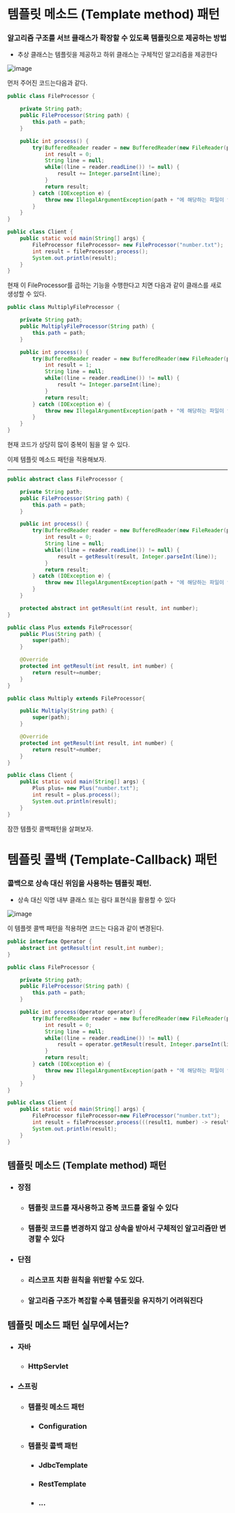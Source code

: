# 템플릿 메소드 (Template method) 패턴

### 알고리즘 구조를 서브 클래스가 확장할 수 있도록 템플릿으로 제공하는 방법

- 추상 클래스는 템플릿을 제공하고 하위 클래스는 구체적인 알고리즘을 제공한다

![image](https://user-images.githubusercontent.com/40031858/142823868-0026eaac-f0a0-4fe0-8f68-c7e3f0679d6b.png)

먼저 주어진 코드는다음과 같다.

```java
public class FileProcessor {

    private String path;
    public FileProcessor(String path) {
        this.path = path;
    }

    public int process() {
        try(BufferedReader reader = new BufferedReader(new FileReader(path))) {
            int result = 0;
            String line = null;
            while((line = reader.readLine()) != null) {
                result += Integer.parseInt(line);
            }
            return result;
        } catch (IOException e) {
            throw new IllegalArgumentException(path + "에 해당하는 파일이 없습니다.", e);
        }
    }
}
```

```java
public class Client {
    public static void main(String[] args) {
        FileProcessor fileProcessor= new FileProcessor("number.txt");
        int result = fileProcessor.process();
        System.out.println(result);
    }
}
```

현재 이 FileProcessor를 곱하는 기능을 수행한다고 치면 다음과 같이 클래스를 새로 생성할 수 있다.

```java
public class MultiplyFileProcessor {

    private String path;
    public MultiplyFileProcessor(String path) {
        this.path = path;
    }

    public int process() {
        try(BufferedReader reader = new BufferedReader(new FileReader(path))) {
            int result = 1;
            String line = null;
            while((line = reader.readLine()) != null) {
                result *= Integer.parseInt(line);
            }
            return result;
        } catch (IOException e) {
            throw new IllegalArgumentException(path + "에 해당하는 파일이 없습니다.", e);
        }
    }
}
```

현재 코드가 상당히 많이 중복이 됨을 알 수 있다.

이제 템플릿 메소드 패턴을 적용해보자.

---

```java
public abstract class FileProcessor {

    private String path;
    public FileProcessor(String path) {
        this.path = path;
    }

    public int process() {
        try(BufferedReader reader = new BufferedReader(new FileReader(path))) {
            int result = 0;
            String line = null;
            while((line = reader.readLine()) != null) {
                result = getResult(result, Integer.parseInt(line));
            }
            return result;
        } catch (IOException e) {
            throw new IllegalArgumentException(path + "에 해당하는 파일이 없습니다.", e);
        }
    }

    protected abstract int getResult(int result, int number);
}
```

```java
public class Plus extends FileProcessor{
    public Plus(String path) {
        super(path);
    }

    @Override
    protected int getResult(int result, int number) {
        return result+=number;
    }
}
```

```java
public class Multiply extends FileProcessor{

    public Multiply(String path) {
        super(path);
    }

    @Override
    protected int getResult(int result, int number) {
        return result*=number;
    }
}
```

```java
public class Client {
    public static void main(String[] args) {
        Plus plus= new Plus("number.txt");
        int result = plus.process();
        System.out.println(result);
    }
}
```

잠깐 템플릿 콜백패턴을 살펴보자.

# 템플릿 콜백 (Template-Callback) 패턴

### 콜백으로 상속 대신 위임을 사용하는 템플릿 패턴.

- 상속 대신 익명 내부 클래스 또는 람다 표현식을 활용할 수 있다

![image](https://user-images.githubusercontent.com/40031858/142827490-f34c096d-f961-4771-aa5f-6a48146220a9.png)

이 템플렛 콜백 패턴을 적용하면 코드는 다음과 같이 변경된다.

```java
public interface Operator {
    abstract int getResult(int result,int number);
}
```

```java
public class FileProcessor {

    private String path;
    public FileProcessor(String path) {
        this.path = path;
    }

    public int process(Operator operator) {
        try(BufferedReader reader = new BufferedReader(new FileReader(path))) {
            int result = 0;
            String line = null;
            while((line = reader.readLine()) != null) {
                result = operator.getResult(result, Integer.parseInt(line));
            }
            return result;
        } catch (IOException e) {
            throw new IllegalArgumentException(path + "에 해당하는 파일이 없습니다.", e);
        }
    }
}
```

```java
public class Client {
    public static void main(String[] args) {
        FileProcessor fileProcessor=new FileProcessor("number.txt");
        int result = fileProcessor.process(((result1, number) -> result1+=number));
        System.out.println(result);
    }
}
```

## 템플릿 메소드 (Template method) 패턴

- ### 장점

  - ### 템플릿 코드를 재사용하고 중복 코드를 줄일 수 있다

  - ### 템플릿 코드를 변경하지 않고 상속을 받아서 구체적인 알고리즘만 변경할 수 있다

- ### 단점

  - ### 리스코프 치환 원칙을 위반할 수도 있다.

  - ### 알고리즘 구조가 복잡할 수록 템플릿을 유지하기 어려워진다

## 템플릿 메소드 패턴 실무에서는?

- ### 자바

  - ### HttpServlet

- ### 스프링

  - ### 템플릿 메소드 패턴

    - ### Configuration

  - ### 템플릿 콜백 패턴

    - ### JdbcTemplate

    - ### RestTemplate

    - ### ...

